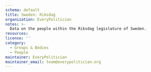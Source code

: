 ```yaml
---
schema: default
title: Sweden: Riksdag
organization: EveryPolitician
notes: >-
  Data on the people within the Riksdag legislature of Sweden.
resources:
license: ''
category:
  - Groups & Bodies
  - People
maintainer: EveryPolitician
maintainer_email: team@everypolitician.org
---
```

